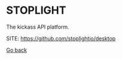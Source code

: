 # STOPLIGHT
 
 The kickass API platform.
 
 SITE: https://github.com/stoplightio/desktop

 [Go back](https://portable-linux-apps.github.io/apps.html)
